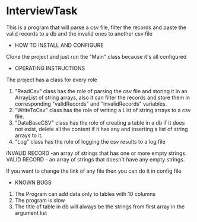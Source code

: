 # InterviewTask
This is a  program that will parse a csv file, filter the records and paste the valid records to a db and the invalid ones to another csv file

* HOW TO INSTALL AND CONFIGURE

Clone the project and just run the "Main" class because it's all configured

* OPERATING INSTRUCTIONS

The project has a class for every role

1) "ReadCsv" class has the role of parsing the csv file and storing it in an ArrayList of string arrays, also it can filter the records and store them in corresponding "validRecords" and "invalidRecords" variables.
2) "WriteToCsv" class has the role of writing a List of string arrays to a csv file.
3) "DataBaseCSV" class has the role of creating a table in a db if it does not exist, delete all the content if it has
   any and inserting a list of string arrays to it.
4) "Log" class has the role of logging the csv results to a log file

INVALID RECORD -an array of strings that has one or more empty strings.
VALID RECORD - an array of strings that doesn't have any empty strings.

If you want to change the link of any file then you can do it in config file 

* KNOWN BUGS

1) The Program can add data only to tables with 10 columns
2) The program is slow
3) The title of table in db will always be the strings from first array in the argument list
